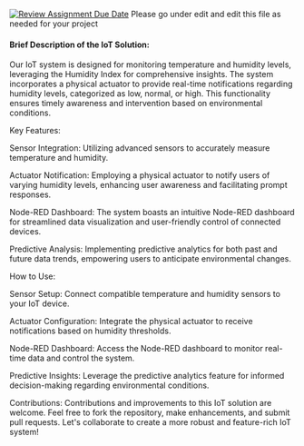 [![Review Assignment Due Date](https://classroom.github.com/assets/deadline-readme-button-24ddc0f5d75046c5622901739e7c5dd533143b0c8e959d652212380cedb1ea36.svg)](https://classroom.github.com/a/krAZytei)
Please go under edit and edit this file as needed for your project



#### Brief Description of the IoT Solution:

Our IoT system is designed for monitoring temperature and humidity levels, leveraging the Humidity Index for comprehensive insights. The system incorporates a physical actuator to provide real-time notifications regarding humidity levels, categorized as low, normal, or high. This functionality ensures timely awareness and intervention based on environmental conditions.

Key Features:

Sensor Integration: Utilizing advanced sensors to accurately measure temperature and humidity.

Actuator Notification: Employing a physical actuator to notify users of varying humidity levels, enhancing user awareness and facilitating prompt responses.

Node-RED Dashboard: The system boasts an intuitive Node-RED dashboard for streamlined data visualization and user-friendly control of connected devices.

Predictive Analysis: Implementing predictive analytics for both past and future data trends, empowering users to anticipate environmental changes.

How to Use:

Sensor Setup: Connect compatible temperature and humidity sensors to your IoT device.

Actuator Configuration: Integrate the physical actuator to receive notifications based on humidity thresholds.

Node-RED Dashboard: Access the Node-RED dashboard to monitor real-time data and control the system.

Predictive Insights: Leverage the predictive analytics feature for informed decision-making regarding environmental conditions.

Contributions:
Contributions and improvements to this IoT solution are welcome. Feel free to fork the repository, make enhancements, and submit pull requests. Let's collaborate to create a more robust and feature-rich IoT system!

